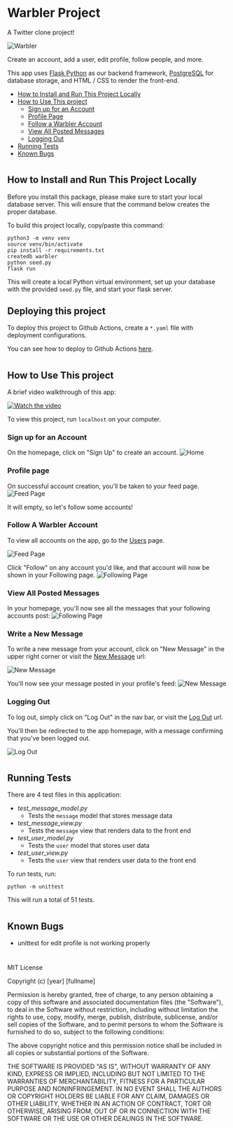 # Warbler Project

A Twitter clone project!

![Warbler](./static/images/warbler.png)

Create an account, add a user, edit profile, follow people, and more.

This app uses [Flask Python](https://flask.palletsprojects.com/) as our backend framework, [PostgreSQL](https://www.postgresql.org/) for database storage, and HTML / CSS to render the front-end.

-   [How to Install and Run This Project Locally](#how-to-install-and-run-this-project-locally)
-   [How to Use This project](#how-to-use-this-project)
    -   [Sign up for an Account](#sign-up-for-an-account)
    -   [Profile Page](#profile-page)
    -   [Follow a Warbler Account](#follow-a-warbler-account)
    -   [View All Posted Messages](#view-all-posted-messages)
    -   [Logging Out](#logging-out)
-   [Running Tests](#running-tests)
-   [Known Bugs](#known-bugs)

#

## How to Install and Run This Project Locally

Before you install this package, please make sure to start your local database server. This will ensure that the command below creates the proper database.

To build this project locally, copy/paste this command:

```console
python3 -m venv venv
source venv/bin/activate
pip install -r requirements.txt
createdb warbler
python seed.py
flask run
```

This will create a local Python virtual environment, set up your database with the provided `seed.py` file, and start your flask server.

## Deploying this project
To deploy this project to Github Actions, create a `*.yaml` file with deployment configurations.

You can see how to deploy to Github Actions [here](https://docs.github.com/en/actions/using-workflows/workflow-syntax-for-github-actions).

#

## How to Use This project

A brief video walkthrough of this app:

[![Watch the video](https://user-images.githubusercontent.com/20695616/174462366-fb45a26f-fb18-4a2b-841f-5c6a41b5f48e.png)](https://user-images.githubusercontent.com/20695616/174462301-f0b4c818-b06c-41bb-8294-b8996f7466b7.mp4)


To view this project, run `localhost` on your computer.

### Sign up for an Account

On the homepage, click on "Sign Up" to create an account.
![Home](./static/images/homepage.png)

### Profile page

On successful account creation, you'll be taken to your feed page.
![Feed Page](./static/images/feed_page.png)

It will empty, so let's follow some accounts!

### Follow A Warbler Account

To view all accounts on the app, go to the [Users](https://localhost:5000/users) page.

![Feed Page](./static/images/all_users.png)

Click "Follow" on any account you'd like, and that account will now be shown in your Following page.
![Following Page](./static/images/following_page.png)

### View All Posted Messages

In your homepage, you'll now see all the messages that your following accounts post:
![Following Page](./static/images/feed.png)

### Write a New Message

To write a new message from your account, click on "New Message" in the upper right corner or visit the [New Message](http://localhost:5000/messages/new) url:

![New Message](./static/images/new_message.png)

You'll now see your message posted in your profile's feed:
![New Message](./static/images/new_message_page.png)

### Logging Out

To log out, simply click on "Log Out" in the nav bar, or visit the [Log Out](https://localhost:5000/logout) url.

You'll then be redirected to the app homepage, with a message confirming that you've been logged out.

![Log Out](./static/images/logout.png)

#

## Running Tests

There are 4 test files in this application:

-   _test_message_model.py_
    -   Tests the `message` model that stores message data
-   _test_message_view.py_
    -   Tests the `message` view that renders data to the front end
-   _test_user_model.py_
    -   Tests the `user` model that stores user data
-   _test_user_view.py_
    -   Tests the `user` view that renders user data to the front end

To run tests, run:

```console
python -m unittest
```

This will run a total of 51 tests.

#

## Known Bugs

-   unittest for edit profile is not working properly

#

MIT License

Copyright (c) [year] [fullname]

Permission is hereby granted, free of charge, to any person obtaining a copy
of this software and associated documentation files (the "Software"), to deal
in the Software without restriction, including without limitation the rights
to use, copy, modify, merge, publish, distribute, sublicense, and/or sell
copies of the Software, and to permit persons to whom the Software is
furnished to do so, subject to the following conditions:

The above copyright notice and this permission notice shall be included in all
copies or substantial portions of the Software.

THE SOFTWARE IS PROVIDED "AS IS", WITHOUT WARRANTY OF ANY KIND, EXPRESS OR
IMPLIED, INCLUDING BUT NOT LIMITED TO THE WARRANTIES OF MERCHANTABILITY,
FITNESS FOR A PARTICULAR PURPOSE AND NONINFRINGEMENT. IN NO EVENT SHALL THE
AUTHORS OR COPYRIGHT HOLDERS BE LIABLE FOR ANY CLAIM, DAMAGES OR OTHER
LIABILITY, WHETHER IN AN ACTION OF CONTRACT, TORT OR OTHERWISE, ARISING FROM,
OUT OF OR IN CONNECTION WITH THE SOFTWARE OR THE USE OR OTHER DEALINGS IN THE
SOFTWARE.
